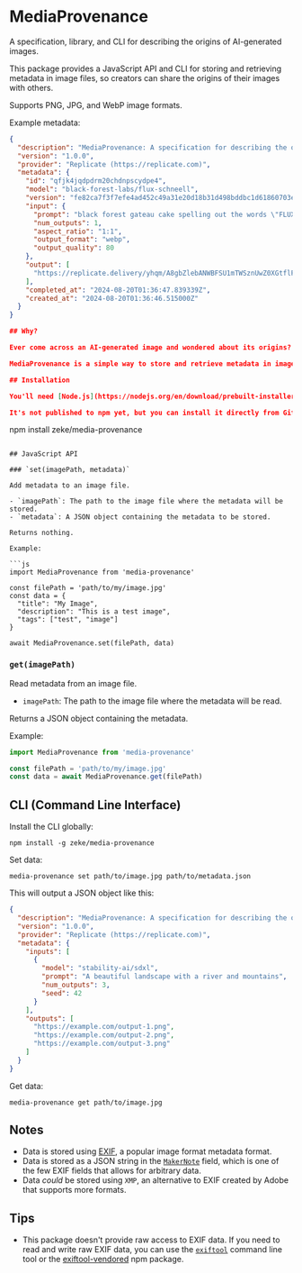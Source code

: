 # MediaProvenance

A specification, library, and CLI for describing the origins of AI-generated images.

This package provides a JavaScript API and CLI for storing and retrieving metadata in image files, so creators can share the origins of their images with others.

Supports PNG, JPG, and WebP image formats.

Example metadata:

```json
{
  "description": "MediaProvenance: A specification for describing the origins of AI-generated images. See https://github.com/zeke/media-provenance",
  "version": "1.0.0",
  "provider": "Replicate (https://replicate.com)",
  "metadata": {
    "id": "qfjk4jqdpdrm20chdnpscydpe4",
    "model": "black-forest-labs/flux-schneell",
    "version": "fe82ca7f3f7efe4ad452c49a31e20d18b31d498bddbc1d61860703e0339406ba",
    "input": {
      "prompt": "black forest gateau cake spelling out the words \"FLUX SCHNELL\", tasty, food photography, dynamic shot",
      "num_outputs": 1,
      "aspect_ratio": "1:1",
      "output_format": "webp",
      "output_quality": 80
    },
    "output": [
      "https://replicate.delivery/yhqm/A8gbZlebANWBFSU1mTWSznUwZ0XGtflFAQ8DT35trPNvUaUTA/out-0.webp"
    ],
    "completed_at": "2024-08-20T01:36:47.839339Z",
    "created_at": "2024-08-20T01:36:46.515000Z"
  }
}

## Why?

Ever come across an AI-generated image and wondered about its origins?

MediaProvenance is a simple way to store and retrieve metadata in image files, so creators can share the origins of their images with others.

## Installation

You'll need [Node.js](https://nodejs.org/en/download/prebuilt-installer) 18 or later to use this module.

It's not published to npm yet, but you can install it directly from GitHub:

```
npm install zeke/media-provenance
```

## JavaScript API 

### `set(imagePath, metadata)`

Add metadata to an image file.

- `imagePath`: The path to the image file where the metadata will be stored.
- `metadata`: A JSON object containing the metadata to be stored.

Returns nothing.

Example:

```js
import MediaProvenance from 'media-provenance'

const filePath = 'path/to/my/image.jpg'
const data = {
  "title": "My Image",
  "description": "This is a test image",
  "tags": ["test", "image"]
}

await MediaProvenance.set(filePath, data)
```

### `get(imagePath)`

Read metadata from an image file.

- `imagePath`: The path to the image file where the metadata will be read.

Returns a JSON object containing the metadata.

Example:

```js
import MediaProvenance from 'media-provenance'

const filePath = 'path/to/my/image.jpg'
const data = await MediaProvenance.get(filePath)
```

## CLI (Command Line Interface)

Install the CLI globally:

```
npm install -g zeke/media-provenance
```

Set data:

```
media-provenance set path/to/image.jpg path/to/metadata.json
```

This will output a JSON object like this:

```json
{
  "description": "MediaProvenance: A specification for describing the origins of AI-generated images. See https://github.com/zeke/media-provenance",
  "version": "1.0.0",
  "provider": "Replicate (https://replicate.com)",
  "metadata": {
    "inputs": [
      {
        "model": "stability-ai/sdxl",
        "prompt": "A beautiful landscape with a river and mountains",
        "num_outputs": 3,
        "seed": 42
      }
    ],
    "outputs": [
      "https://example.com/output-1.png",
      "https://example.com/output-2.png",
      "https://example.com/output-3.png"
    ]
  }
}
```

Get data:

```
media-provenance get path/to/image.jpg
```

## Notes

- Data is stored using [EXIF](https://en.wikipedia.org/wiki/Exif), a popular image format metadata format.
- Data is stored as a JSON string in the [`MakerNote`](https://exiftool.org/idiosyncracies.html) field, which is one of the few EXIF fields that allows for arbitrary data.
- Data _could_ be stored using `XMP`, an alternative to EXIF created by Adobe that supports more formats.

## Tips

- This package doesn't provide raw access to EXIF data. If you need to read and write raw EXIF data, you can use the [`exiftool`](https://exiftool.org/) command line tool or the [exiftool-vendored](https://github.com/photostructure/exiftool-vendored) npm package.